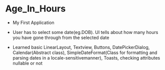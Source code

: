 # Age_In_Hours

- My First Application

- User has to select some date(eg.DOB). UI tells about how many hours you have gone through from the selected date

- Learned basic LinearLayout, Textview, Buttons, DatePickerDialog, Calendar(Abstract class), SimpleDateFormat(Class for formatting and parsing dates in a locale-sensitivemanner), Toasts, checking attributes nullable or not
